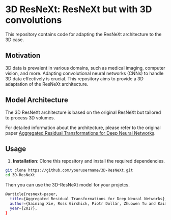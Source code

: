 # 3D ResNeXt: ResNeXt but with 3D convolutions

This repository contains code for adapting the ResNeXt architecture to the 3D case. 

## Motivation

3D data is prevalent in various domains, such as medical imaging, computer vision, and more. 
Adapting convolutional neural networks (CNNs) to handle 3D data effectively is crucial. 
This repository aims to provide a 3D adaptation of the ResNeXt architecture.
## Model Architecture

The 3D ResNeXt architecture is based on the original ResNeXt but tailored to process 3D volumes. 

For detailed information about the architecture, please refer to the original paper [Aggregated Residual Transformations for Deep Neural Networks](https://arxiv.org/pdf/1611.05431.pdf).
## Usage

1. **Installation**: Clone this repository and install the required dependencies.

```bash
git clone https://github.com/yourusername/3D-ResNeXt.git
cd 3D-ResNeXt
```
Then you can use the 3D-ResNeXt model for your projetcs.

```bash
@article{resnext-paper,
  title={Aggregated Residual Transformations for Deep Neural Networks},
  author={Saining Xie, Ross Girshick, Piotr Dollár, Zhuowen Tu and Kaiming He},
  year={2017},
}
```
